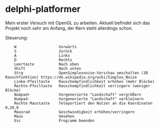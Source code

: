 # delphi-platformer
Mein erster Versuch mit OpenGL zu arbeiten.
Aktuell befindet sich das Projekt noch sehr am Anfang, der Kern steht allerdings schon.

Steuerung: 
```
    W                   Vorwärts
    S                   Zurück
    A                   Links
    D                   Rechts
    Leertaste           Nach oben
    Shift               Nach unten
    Strg                OpenSimplexnoise-Vorschau umschalten (3D Rauschfunktion) https://de.wikipedia.org/wiki/Simplex_Noise
    Linke-Pfeiltaste    Rauschempfindlichkeit erhöhen (mehr Blöcke)
    Rechte-Pfeiltaste   Rauschempfindlichkeit verringern (weniger Blöcke)
    Numpad+             Vorgenerierte "Landschaft" vergrößern
    Numpad-             Vorgenerierte "Landschaft" verkleinern
    Rechte Maustaste    Teleportiert den Nutzer an die Koordinaten 0,20,0
    Mausrad             Geschwindigkeit erhöhen/verringern
    Maus                Umsehen
    Esc                 Programm beenden
```
